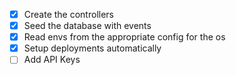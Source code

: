 - [x] Create the controllers
- [x] Seed the database with events
- [x] Read envs from the appropriate config for the os
- [x] Setup deployments automatically
- [ ] Add API Keys
